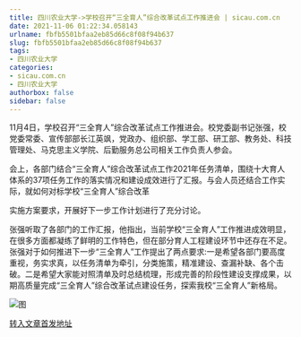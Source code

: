 ```yaml
---
title: 四川农业大学->学校召开“三全育人”综合改革试点工作推进会 | sicau.com.cn
date: 2021-11-06 01:22:34.058143
urlname: fbfb5501bfaa2eb85d66c8f08f94b637
slug: fbfb5501bfaa2eb85d66c8f08f94b637
tags: 
- 四川农业大学
categories:
- sicau.com.cn
- 四川农业大学
authorbox: false
sidebar: false
---
```

11月4日，学校召开“三全育人”综合改革试点工作推进会。校党委副书记张强，校党委常委、宣传部部长江英飒，党政办、组织部、学工部、研工部、教务处、科技管理处、马克思主义学院、后勤服务总公司相关工作负责人参会。  

会上，各部门结合“三全育人”综合改革试点工作2021年任务清单，围绕十大育人体系的37项任务工作的落实情况和建设成效进行了汇报。与会人员还结合工作实际，就如何对标学校“三全育人”综合改革
<!--more-->
实施方案要求，开展好下一步工作计划进行了充分讨论。

张强听取了各部门的工作汇报，他指出，当前学校“三全育人”工作推进成效明显，在很多方面都凝练了鲜明的工作特色，但在部分育人工程建设环节中还存在不足。张强对于如何推进下一步“三全育人”工作提出了两点要求:一是希望各部门要高度重视，务实求真，以任务清单为牵引，分类施策，精准建设、查漏补缺、各个击破。二是希望大家能对照清单及时总结梳理，形成完善的阶段性建设支撑成果，以期高质量完成“三全育人”综合改革试点建设任务，探索我校“三全育人”新格局。

![图](https://news.sicau.edu.cn/__local/2/84/1F/FE1A78C743F6EBC523FB3A313E8_791B5397_4BE24.png)

[转入文章首发地址](https://news.sicau.edu.cn/info/1078/65286.htm)